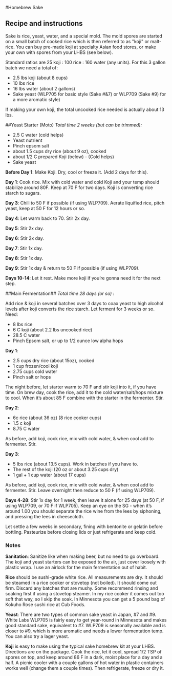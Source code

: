 #Homebrew Sake
## Recipe and instructions

Sake is rice, yeast, water, and a special mold.  The mold spores are started on a small batch of cooked rice which is then referred to as "koji" or malt-rice.  You can buy pre-made koji at specialty Asian food stores, or make your own with spores from your LHBS (see below).

Standard ratios are 25 koji : 100 rice : 160 water (any units).  For this 3 gallon batch we need a total of:

* 2.5 lbs koji (about 8 cups)
* 10 lbs rice
* 16 lbs water (about 2 gallons)
* Sake yeast (WLP705 for basic style (Sake #&7) or WLP709 (Sake #9) for a more aromatic style)
 
If making your own koji, the total uncooked rice needed is actually about 13 lbs.

##Yeast Starter (Moto) 
_Total time 2 weeks (but can be trimmed):_
* 2.5 C water (cold helps)
* Yeast nutrient
* Pinch epsom salt
* about 1.5 cups dry rice (about 9 oz), cooked
* about 1/2 C prepared Koji (below) - (Cold helps)
* Sake yeast

**Before Day 1**: Make Koji. Dry, cool or freeze it.  (Add 2 days for this).

**Day 1**: Cook rice.  Mix with cold water and cold Koji and your temp should stabilize around 80F.  Keep at 70 F for two days.  Koji is converting rice starch to sugars.

**Day 3**: Chill to 50 F if possible (if using WLP709).  Aerate liquified rice, pitch yeast, keep at 50 F for 12 hours or so.

**Day 4**: Let warm back to 70.  Stir 2x day.

**Day 5**: Stir 2x day.

**Day 6**: Stir 2x day.

**Day 7**: Stir 1x day.

**Day 8**: Stir 1x day.

**Day 9**: Stir 1x day & return to 50 F if possible (if using WLP709).

**Days 10-14**: Let it rest.  Make more koji if you’re gonna need it for the next step.

##Main Fermentation##
_Total time 28 days (or so)_ :

Add rice & koji in several batches over 3 days to coax yeast to high alcohol levels after koji converts the rice starch.  Let ferment for 3 weeks or so.  Need:

* 8 lbs rice
* 6 C koji (about 2.2 lbs uncooked rice)
* 28.5 C water
* Pinch Epsom salt, or up to 1/2 ounce low alpha hops

**Day 1**:
* 2.5 cups dry rice (about 15oz), cooked
* 1 cup frozen/cool koji
* 2.75 cups cold water
* Pinch salt or hops

The night before, let starter warm to 70 F and stir koji into it, if you have time.  On brew day, cook the rice, add it to the cold water/salt/hops mixture to cool.  When it’s about 85 F combine with the starter in the fermenter.  Stir.

**Day 2**:
* 6c rice (about 36 oz) (8 rice cooker cups)
* 1.5 c koji
* 8.75 C water

As before, add koji, cook rice, mix with cold water, & when cool add to fermenter.  Stir.

**Day 3**:
* 5 lbs rice (about 13.5 cups).  Work in batches if you have to. 
* The rest of the koji (20 oz or about 3.25 cups dry)
* 1 gal + 1 cup water (about 17 cups)

As before, add koji, cook rice, mix with cold water, & when cool add to fermenter.  Stir.  Leave overnight then reduce to 50 F (if using WLP709).

**Days 4-28**:
Stir 1x day for 1 week, then leave it alone for 25 days (at 50 F, if using WLP709, or 70 F if WLP705).  Keep an eye on the SG - when it’s around 1.00 you should separate the rice wine from the lees by siphoning, and pressing the lees in cheesecloth.

Let settle a few weeks in secondary, fining with bentonite or gelatin before bottling. Pasteurize before closing lids or just refrigerate and keep cold.

### Notes

**Sanitation**: Sanitize like when making beer, but no need to go overboard.  The koji and yeast starters can be exposed to the air, just cover loosely with plastic wrap.  I use an airlock for the main fermentation out of habit.

**Rice** should be sushi-grade white rice.  All measurements are dry.  It should be steamed in a rice cooker or stovetop (not boiled).  It should come out firm.  Discard any batches that are mushy.  Some recommend rinsing and soaking first if using a stovetop steamer.  In my rice cooker it comes out too soft that way, so I skip the soak.  In Minnesota you can get a 5 pound bag of Kokuho Rose sushi rice at Cub Foods.

**Yeast**: There are two types of common sake yeast in Japan, #7 and #9.  White Labs WLP705 is fairly easy to get year-round in Minnesota and makes good standard sake, equivalent to #7.  WLP709 is seasonally available and is closer to #9, which is more aromatic and needs a lower fermentation temp.  You can also try a lager yeast.

**Koji** is easy to make using the typical sake homebrew kit at your LHBS.  Directions are on the package.  Cook the rice, let it cool, spread 1/2 TSP of spores on top, and keep around 86 F in a dark, moist place for a day and a half.  A picnic cooler with a couple gallons of hot water in plastic containers works well (change them a couple times).  Then refrigerate, freeze or dry it.  
